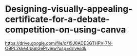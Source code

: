 # Designing-visually-appealing-certificate-for-a-debate-competition-on-using-canva

https://drive.google.com/file/d/19J0ADE3GTHPV-7N-O9PL2kke4lb6nGeP/view?usp=drivesdk
